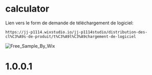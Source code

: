 # calculator

Lien vers le form de demande de téléchargement de logiciel:
    
    https://jj-p1114.wixstudio.io/jj-p1114studio/distribution-des-cl%C3%A9s-de-produit/t%C3%A9l%C3%A9chargement-de-logiciel
   
![Free_Sample_By_Wix](https://github.com/SOFTWARE-JJP1114STUDIO/calculator/assets/86020351/ebf01bbb-a491-47d0-9b5d-d81e619d7b43)

# 1.0.0.1
